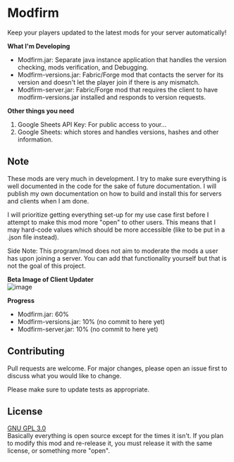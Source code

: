 # Modfirm

Keep your players updated to the latest mods for your server automatically! 

**What I'm Developing**
- Modfirm.jar: Separate java instance application that handles the version checking,  mods verification, and Debugging.
- Modfirm-versions.jar: Fabric/Forge mod that contacts the server for its version and doesn't let the player join if there is any mismatch.
- Modfirm-server.jar: Fabric/Forge mod that requires the client to have modfirm-versions.jar installed and responds to version requests.

**Other things you need**
1. Google Sheets API Key: For public access to your...
2. Google Sheets: which stores and handles versions, hashes and other information.

## Note 

These mods are very much in development. I try to make sure everything is well documented in the code for the sake of future documentation. I will publish my own documentation on how to build and install this for servers and clients when I am done.

I will prioritize getting everything set-up for my use case first before I attempt to make this mod more "open" to other users. This means that I may hard-code values which should be more accessible (like to be put in a .json file instead).

Side Note: This program/mod does not aim to moderate the mods a user has upon joining a server. You can add that functionality yourself but that is not the goal of this project.

**Beta Image of Client Updater**<br/>
![image](https://i.imgur.com/JSAY5Ab.png)

**Progress**
- Modfirm.jar: 60%
- Modfirm-versions.jar: 10% (no commit to here yet)
- Modfirm-server.jar: 10% (no commit to here yet)

## Contributing
Pull requests are welcome. For major changes, please open an issue first to discuss what you would like to change.

Please make sure to update tests as appropriate.

## License
[GNU GPL 3.0](https://choosealicense.com/licenses/gpl-3.0/)<br/>
Basically everything is open source except for the times it isn't.
If you plan to modify this mod and re-release it, you must release it with the same license, or something more "open".
